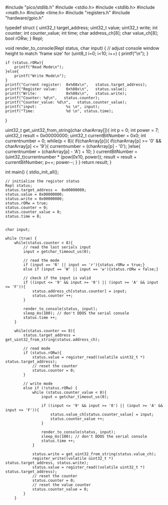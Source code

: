 #include "pico/stdlib.h"
#include <stdio.h>
#include <stdlib.h>
#include <math.h>
#include <time.h>
#include "registers.h"
#include "hardware/gpio.h"

typedef struct {
    uint32_t target_address;
    uint32_t value;
    uint32_t write;
    int counter;
    int counter_value;
    int time;
    char address_ch[8];
    char value_ch[8];
    bool rORw;
} Repl; 

void render_to_console(Repl status, char input) {
    // adjust console window height to match 'frame size'
    for (uint8_t i=0; i<10; i++) { 
        printf("\n");
    }
    
    
    if (status.rORw){
        printf("Read Mode\n");
    }else{
        printf("Write Mode\n");
    }
    printf("Current register:  0x%08x\n",   status.target_address);
    printf("Register value:    0x%08x\n",   status.value); 
    printf("Write:             0x%08x\n",   status.write);
    printf("Counter: %d\n",   status.counter);
    printf("Counter_value: %d\n",   status.counter_value);
    printf("input:             %s \n", input);
    printf("Time:              %d \n", status.time);
}  

uint32_t get_uint32_from_string(char charArray[]){
    int p = 0;
    int power = 7;
    uint32_t result = 0x00000000;
    uint32_t currentBitNumber = 0x0;
    int currentnumber = 0;
    while(p < 8){
        if(charArray[p]){
            if(charArray[p] >= '0' && charArray[p] <= '9'){
                currentnumber = (charArray[p] - '0');
            }else{
                currentnumber = (charArray[p] - 'A') + 10;
            }
            currentBitNumber = (uint32_t)currentnumber * (pow(0x10, power));
            result = result + currentBitNumber;
            p++;
            power--;
        }
    }
    return result;
}

int main() {
    stdio_init_all();

    // initialize the register status
    Repl status;
    status.target_address =  0x00000000;
    status.value = 0x00000000;
    status.write = 0x00000000;
    status.rORw = true;
    status.counter = 0;
    status.counter_value = 0;
    status.time = 0;


    char input;
    
    while (true) {
        while(status.counter < 8){
            // read the last serials input
            input = getchar_timeout_us(0);

            // read the mode
            if (input == 'R' || input == 'r'){status.rORw = true;}
            else if (input == 'W' || input == 'w'){status.rORw = false;}

            // ckeck if the input is valid
            if ((input <= '9' && input >= '0') || (input >= 'A' && input <= 'F')){
                status.address_ch[status.counter] = input;
                status.counter ++; 
            }

            render_to_console(status, input);
            sleep_ms(100); // don't DDOS the serial console
            status.time ++;
        }
        
        while(status.counter == 8){
            status.target_address = get_uint32_from_string(status.address_ch);

            // read mode
            if (status.rORw){
                status.value = register_read((volatile uint32_t *) status.target_address);
                // reset the counter
                status.counter = 0;
            }

            // write mode
            else if (!status.rORw) {
                while (status.counter_value < 8){
                    input = getchar_timeout_us(0);

                    if ((input <= '9' && input >= '0') || (input >= 'A' && input <= 'F')){
                        status.value_ch[status.counter_value] = input;
                        status.counter_value ++; 
                    }

                    render_to_console(status, input);
                    sleep_ms(100); // don't DDOS the serial console
                    status.time ++;
                }

                status.write = get_uint32_from_string(status.value_ch);
                register_write((volatile uint32_t *) status.target_address, status.write);
                status.value = register_read((volatile uint32_t *) status.target_address);
                // reset the counter
                status.counter = 0;
                // reset the value counter
                status.counter_value = 0;
            }
        }

